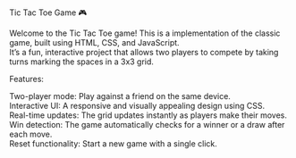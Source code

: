 Tic Tac Toe Game 🎮

Welcome to the Tic Tac Toe game! This is a implementation of the classic game, built using HTML, CSS, and JavaScript.<br>
It’s a fun, interactive project that allows two players to compete by taking turns marking the spaces in a 3x3 grid.

Features:<br>

Two-player mode: Play against a friend on the same device.<br>
Interactive UI: A responsive and visually appealing design using CSS.<br>
Real-time updates: The grid updates instantly as players make their moves.<br>
Win detection: The game automatically checks for a winner or a draw after each move.<br>
Reset functionality: Start a new game with a single click.
